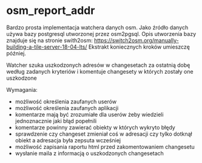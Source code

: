 # osm_report_addr

Bardzo prosta implementacja watchera danych osm.
Jako źródło danych używa bazy postgresql utworzonej przez osm2pgsql.
Opis utworzenia bazy znajduje się na stronie swith2osm:
https://switch2osm.org/manually-building-a-tile-server-18-04-lts/
Ekstrakt koniecznych kroków umieszczę później.

Watcher szuka uszkodzonych adresów w changesetach za ostatnią dobę według zadanych kryteriów i komentuje changesety w których zostały one uszkodzone

Wymagania:
- możliwość określenia zaufanych userów
- możliwość określenia zaufanych aplikacji
- komentarze mają być zrozumiałe dla userów żeby wiedzieli jednoznacznie jaki błąd popełnili
- komentarze powinny zawierać obiekty w których wykryto błędy
- sprawdzenie czy changeset zmieniał coś w adresacji czy tylko dotknął obiekt a adresacja była zepsuta wcześniej
- możliwość zapisania raportu html przed zakomentowaniem changesetu
- wysłanie maila z informacją o uszkodzonych changesetach 
